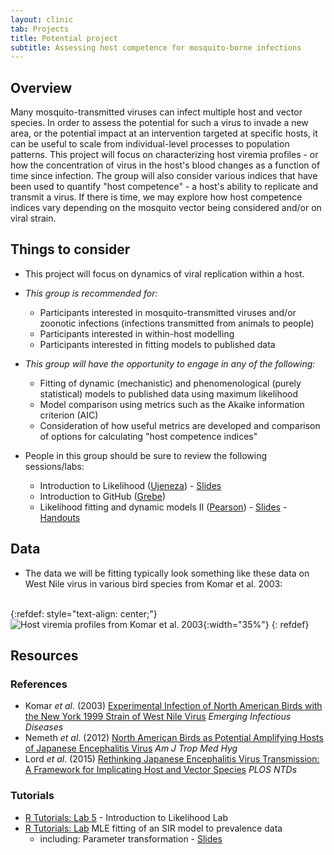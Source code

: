 ```yaml
---
layout: clinic
tab: Projects
title: Potential project
subtitle: Assessing host competence for mosquito-borne infections
---
```


## Overview

Many mosquito-transmitted viruses can infect multiple host and vector species. In order to assess the potential for such a virus to invade a new area, or the potential impact at an intervention targeted at specific hosts, it can be useful to scale from individual-level processes to population patterns. This project will focus on characterizing host viremia profiles - or how the concentration of virus in the host's blood changes as a function of time since infection. The group will also consider various indices that have been used to quantify "host competence" - a host's ability to replicate and transmit a virus. If there is time, we may explore how host competence indices vary depending on the mosquito vector being considered and/or on viral strain.

## Things to consider

- This project will focus on dynamics of viral replication within a host.

- _This group is recommended for:_
    - Participants interested in mosquito-transmitted viruses and/or zoonotic infections (infections transmitted from animals to people)
    - Participants interested in within-host modelling
    - Participants interested in fitting models to published data

- _This group will have the opportunity to engage in any of the following:_
    - Fitting of dynamic (mechanistic) and phenomenological (purely statistical) models to published data using maximum likelihood
    - Model comparison using metrics such as the Akaike information criterion (AIC)
    - Consideration of how useful metrics are developed and comparison of options for calculating "host competence indices"

- People in this group should be sure to review the following sessions/labs:
    - Introduction to Likelihood ([Ujeneza](../team/ujeneza)) - [Slides](https://ndownloader.figshare.com/files/8541898)
    - Introduction to GitHub ([Grebe](../team/grebe))
    - Likelihood fitting and dynamic models II ([Pearson](../team/pearson)) - [Slides](https://ndownloader.figshare.com/files/8590054) - [Handouts](https://github.com/ICI3D/MMEDparticipants/raw/master/Lectures/Dushoff-FittingDynModel_II_handouts.pdf)

## Data

- The data we will be fitting typically look something like these data on West Nile virus in various bird species from Komar et al. 2003:
<br><br>

{:refdef: style="text-align: center;"}
![Host viremia profiles from Komar et al. 2003](https://openi.nlm.nih.gov/imgs/512/375/2958552/PMC2958552_02-0628-F1.png "Viremia profiles"){:width="35%"}
{: refdef}

## Resources

### References

- Komar _et al_. (2003) [Experimental Infection of North American Birds with the New York 1999 Strain of West Nile Virus](https://wwwnc.cdc.gov/eid/article/9/3/02-0628_article) _Emerging Infectious Diseases_
- Nemeth _et al_. (2012) [North American Birds as Potential Amplifying Hosts of Japanese Encephalitis Virus](http://www.ajtmh.org/content/journals/10.4269/ajtmh.2012.12-0141) _Am J Trop Med Hyg_
- Lord _et al_. (2015) [Rethinking Japanese Encephalitis Virus Transmission: A Framework for Implicating Host and Vector Species](http://journals.plos.org/plosntds/article?id=10.1371/journal.pntd.0004074) _PLOS NTDs_

### Tutorials

- [R Tutorials: Lab 5](../tutorials) - Introduction to Likelihood Lab
- [R Tutorials: Lab](../tutorials) MLE fitting of an SIR model to prevalence data
    - including: Parameter transformation - [Slides](../tutorials/parameterTransformations.pdf)

